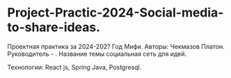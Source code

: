 # Project-Practic-2024-Social-media-to-share-ideas.
Проектная практика за 2024-202? Год Мифи. Авторы: Чекмазов Платон. Руководитель - . Название темы социальная сеть для идей.

Технологии: React js, Spring Java, Postgresql.
